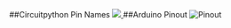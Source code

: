 ##Circuitpython Pin Names
[ ![](https://github.com/robotics-masters/robohatmm1-docs/blob/master/docs/assets/pinout_map.jpg) ](/assets/pinout_map.jpg)
##Arduino Pinout
![Pinout](/assets/pinout_map.jpg)
